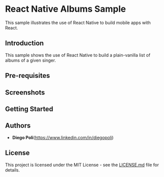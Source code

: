 # React Native Albums Sample
This sample illustrates the use of React Native to build mobile apps with React.

## Introduction
This sample shows the use of React Native to build a plain-vanilla list of albums of a given singer.

## Pre-requisites

## Screenshots

## Getting Started


## Authors
* **Diego Poli**(https://www.linkedin.com/in/diegopoli)

## License
This project is licensed under the MIT License - see the [LICENSE.md](LICENSE.md) file for details.